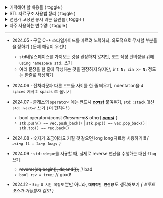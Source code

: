 <!-- 241124 - `README.md`보다 `readme.md`가 보기 편하다고 생각했었는데, 일반적인 컨벤션을 따르는 게 좋을 것 같다 -->
<!-- 241124 - I was thinking `readme.md` looks better than `README.md`, but I'd rather just follow THE standard naming convention -->

<details>
  <summary>기억해야 할 내용들 ( toggle )</summary><br>

- `getline()` 사용 전에 `cin` 객체를 통한 입력을 사용했다면 `cin.ignore()` 꼭 해주기
  ```cpp
  int N; cin >> N;
  cin.ignore()
  string s; getline(cin, s);
  ```
- `char` 타입의 숫자를 `정수형`으로 변환
  ```cpp
  char character = '1';
  int integer = character-'0'; // float, double, long, long long 모두 가능 (정수 값이 캐스팅되는것)
  ```
- `vector`를 활용한 이차원 배열 만들기
  ```cpp
  int COL = 세로길이(열), ROW = 가로길이(행)
  vector<vector<int>> brd(COL, vector<int>(ROW)); // `vector<T> vector(size, val=T())`를 중첩
  ```
- `fill()`을 활용해 주어진 벡터나 배열을 초기화 (일부 수정도 가능)
  ```cpp
  fill(iter, iter, val);
  // 이터레이터 두 개를 받아서, [inclusive, exclusive) 영역에 val을 채운다
  int arr[3];
  fill(arr[0], arr[0]+3, 999); // arr = {999, 999, 999}

  vector<int> vec(7, 3);
  fill(vec.begin()+2, vec.begin()+5, 6); // vec = {3, 3, 6, 6, 6, 3, 3}
  ```
- `stringstream` 클래스와 `getline()` 함수를 활용한 split
  ```cpp
  string str = "hello, world!";
  stringstream ss(str);
  while (getline(ss, str, ' ')) {
    cout << str << '\n'; // str 변수를 재활용
    // getline() 함수의 세번째 파라미터는 `반드시` char 타입이어야 함 (복잡한 delim 불가)
  }
  ```
- `split()` 구현체
  ```cpp
  vector<string> split(string str, string delim) {
    str.erase(str.find_last_not_of(" \t\n\r\f\v")+1); // 뒤쪽 공백 처리를 위한 right-trim
    vector<string> ret;
    size_t fr = 0, rr = str.find(delim); // 기능적 차이는 없지만 int를 쓰면 컴파일 warning
    while (rr != string::npos) {
      if (fr != rr) ret.push_back(str.substr(fr, rr - fr)); // delim이 연달아 나오는 케이스 대응
      fr = rr + delim.size();
      rr = str.find(delim, fr);
    }
    ret.push_back(str.substr(fr)); // delim이 하나도 없을 경우 전체를, 있다면 마지막 덩어리를 담아줌
    return ret;
  } // delimiter로 다양한 형태의 문자열을 사용할 수 있다
  ```
- 범위 기반 for문을 활용한 입출력 처리
  ```cpp
  vector<int> vec1(3);
  for (int& it : vec1) cin >> it; // 입력 처리에는 `&`를 붙여야 함 (reference variable)
  for (int it : vec1) cout << it << '\n'; // for (auto it : vec1) cout << it << '\n';

  vector<pair<int, int>> vec2(5);
  for (auto& [a, b] : vec2) cin >> a >> b; // (C++17) structured binding - 앞에 auto 붙여주기!!
  for (const auto [a, b] : vec2) cout << a << ' ' << b << '\n'; // 출력은 `&`가 없어도 됨
  ```
- `<algorithm>` 헤더 제공 함수들에서 *initializer_list 클래스*`{}` 활용
  ```cpp
  int val1 = 9999, val2 = 3210, val3 = -2147483648;
  cout << min({val1, val2, val3}) << ' ' << max({val1, val2, val3});
  // cout << min(val1, min(val2, val3)) << ' ' << max(val1, max(val2, val3));
  ```
- `비트 연산자`를 활용한 효율적인 `홀수` / 짝수 판별
  ```cpp
  int even = 2, odd = 3;
  if (odd&1) cout << "odd"; // 홀수와 &1하면 결과값이 1, true (비트패턴은 마지막 비트만 1)
  if (!(even&1)) cout << "even"; // 짝수와 &1 하면 결과값이 0, false (비트패턴은 모든 비트가 0)
  // 짝수 판정은 반드시 두 번 이상의 연산이 필요하지만, 홀수 판정은 `&1`로 한 번의 연산에 처리할 수 있다
  ```
</details>
<details>
  <summary>STL 자료구조 사용법 정리 ( toggle )</summary><br>

- 컨테이너 공통:
  - .size() 메서드로 현재 담아두고 있는 요소의 수를 알 수 있음
  - .empty() 메서드로 현재 컨테이너가 비어있는지 알 수 있음
  - 컨테이너 생성 시점에 값들을 모두 알 수 있다면, initializer_list 생성자를 활용할 수 있음

  ```cpp
  map<T, U> mp; // map<T, U> mp{{key1, val1}, {key2, val2}};
  // key-value 매핑에 사용함. 내부적으로 pair<T, U>를 사용하며 key의 `operator<`를 적용해 오름차순으로 정렬함
  mp[key] = val; // 존재하지 않는 key에 접근하면 U의 기본 생성자가 호출되어 {key, val} 쌍을 map에 insert함
  mp[key]++; // map<int, int>일 경우, {key, 0} -> `++` -> 최종적으로 {key, 1}가 map에 insert됨
  .find(key); // find 메서드를 통해 특정 key의 존재 여부를 확인할 수 있음 - 존재하지 않을 경우 .end() 반환
  // .contains() 메서드가 더 직관적이지만, C++20 feature이므로 find 메서드에 익숙해지기
  ```
  ```cpp
  unordered_map<T, U> mp; // unordered_map<T, U> mp{{key1, val1}, {key2, val2}};
  // map과 비슷하지만 Hashing 방식으로 동작해 요소 접근의 시간복잡도가 O(1)
  // 단, key로 사용할 타입은 반드시 1. hash function, 2. equality check 두가지를 가지고 있어야 함
  // primitive types, string 정도만 key로 사용하는게 좋을 듯 (사용자 정의 객체를 key로 쓰려면 귀찮다)
  ```
  ```cpp
  set<T> s; // set<T> s{val1, val2, val3};
  // 포함 여부를 확인해야 할 때 시간복잡도를 줄일 수 있으며, 원소들의 uniqueness를 보장
  .insert(val); // insert 메서드를 통해 값을 추가하려고 `시도`할 수 있음 - 값이 이미 존재할 경우 무시됨
  .find(val); // find 메서드를 통해 특정 값의 존재 여부를 확인할 수 있음 - 존재하지 않을 경우 .end() 반환
  ```
  ```cpp
  list<T> li; // list<T> li{val1, val2, val3};
  // [] 연산자를 지원하지 않아, 요소를 다룰 때 iterator를 사용해야 함
  // .begin() 이터레이터를 활용하는 방식이 가장 직관적임
  auto it = li.begin();
  cout << *it; // 첫번째 요소 참조
  for (int i = 0; i < N; i++) it++; // advance(it, N) 와 같다
  cout << *it; // N+1번째 요소 참조 (N이 2일 경우, 3번째 요소 참조)

  .insert(pos, val); // 이때 pos는 이터레이터. 새로 들어온 원소가 pos번째 원소가 됨
  .erase(pos); // 삭제된 원소 다음 원소를 가리키는 이터레이터를 return함. insert와 함께 사용할 수 있음
  li.insert(li.erase(it), val); // it자리에 원래 있던 원소를 삭제하고, val로 대체함
  ```
  ```cpp
  vector<T> v; // vector<T> v{val1, val2, val3};
  // 동적 배열. 생성자를 호출 시 크기를 지정하지 않으면 기본 size와 capacity는 모두 0
  // push_back(), pop_back(), back() 세가지 연산으로 스택을 대체할 수 있음 (기능이 더 많아서 편리하다)
  .push_back(val); // 현재 요소들의 끝에 추가. stack.push() 대체 가능
  .pop_back(); // stack.pop() 대체 가능
  .back(); // stack.top() 대체 가능
  // .insert(pos, val) - insert 연산이 필요할 경우 vector 대신 list 쓰기
  vector<int> v(10);
  for (int& it : v) cin >> it; // for (auto& it : v) 도 가능
  ```
  ```cpp
  deque<T> dq;
  .push_front(val);
  .pop_front();
  .push_back();
  .pop_back();
  // 뒤집는 연산이 필요할 때, 실제로 순서를 뒤집는 대신 반대로 순회하도록 할 수 있다
  ```
  ```cpp
  queue<T> q;
  .front();
  .push(val);
  .pop();
  ```
  ```cpp
  priority_queue<T> pq;
  .top(); // .front()가 아니라 .top()이다! top priority!!
  .push();
  .pop();
  ```
</details>
<details>
  <summary>언젠가 고쳤던 좋지 않은 습관들 ( toggle )</summary><br>

- 줄바꿈이 필요할 땐 `std::endl` 대신 `'\n'` 사용
- `cin.tie(nullptr)->ios_base::sync_with_stdio(false);` 처럼 쓰지 말고 분리하기
  ```cpp
    cin.tie(nullptr);
    cout.tie(nullptr);
    ios_base::sync_with_stdio(false);
  ```
- `for`, `while` 같은 제어문 키워드와 조건식 `괄호` 사이는 `한` `칸` 띄워주기
  ```cpp
    for(;;) // bad
    for (;;) // good!
  ```
<!-- google styleguide! -->
- `if`, `else if`, `else` 구문 정렬 - `closing brace on new line, else on same line`
  ```cpp
    if (cond1) {
      // 
    } else if (cond2) { // good!  
      //
    } else {
      //
    }
  ```
</details>
<details>
  <summary>자주 사용하는 변수명! ( toggle )</summary><br>

- 그래프를 표현하는 2차원 배열: `brd`, `arr` - **이때 인덱스는 반드시 [y][x]순으로!**
- 방문여부 마킹 배열: `vst`
- y좌표: `y`, `dy`
- x좌표: `x`, `dx`
  ```cpp
  vector<int> dy{1, 0, -1, 0}, dx{0, 1, 0, -1};
  // int dy[] = {1, 0, -1, 0}, dx[] = {0, 1, 0, -1};

  for (int i = 0; i < 4; i++) {
    int ny = y + dy[i], nx = x + dx[i];
    // 그래프 탐색 처리
  }
  ```
- 앞, 뒤: `fr`, `rr`
- 중간: `mid`, `center`
- 출발지: `src`
- 목적지: `dst`
- 시작: `strt`
- 끝: `end`
- 현재: `curr`, `current`
- 이전: `prev`, `before`
- 다음: `next`
- 결과: `ans`, `res`, `ret`
- 합계: `tot`, `sum`
- 평균: `avg`
- 임시변수: `tmp`, `temp`
- 상태 관리: `flag`, `cond`
</details>

- - -

<!--

다른 사람들의 코드를 읽고 이해하는게 상상 이상으로 힘든 일이라는걸 느꼈다.
같은 일을 하는 코드라도 읽기 편하게 작성하려 노력하자!!

-->

- 2024.05 - 구글 C++ 스타일가이드를 따르려 노력하되, 의도적으로 무시할 부분들을 정하기 ( 문제 해결이 우선! ) <!-- 알고리즘 코딩 테스트는 논리적 사고력과 문제해결력을 확인하기 위한 것!! -->
  
  - `std`네임스페이스를 가져오는 것을 권장하지 않지만, 코드 작성 편의성을 위해 `using namespace std;` 쓰기
  - 여러 문장을 한 줄에 작성하는 것을 권장하지 않지만, `int N; cin >> N;` 정도는 한줄로 작성하기
- 2024.06 - 전처리문과 다른 코드들 사이를 한 줄 띄우기, indentation을 `4 spaces` 에서 `2 spaces` 로 줄이기
- 2024.07 - 클래스의 `operator<` 에는 반드시 <ins>***const***</ins> 붙여주기, `std::stack` 대신 `std::vector` 쓰기 ( 더 편하다! )
  
  - bool operator<(const ~~*Classname*~~& other) <ins>***const***</ins> { <!-- 일반적으로 <u></u> 처럼 u 태그 활용을 권장하지만, 깃허브에서는 `ins`태그를 통한 밑줄만 지원 -->
  - `stk.push() == vec.push_back()` | `stk.pop() == vec.pop_back()` | `stk.top() == vec.back()`
- 2024.08 - 숫자가 조금이라도 커질 것 같으면 long long 자료형 사용하기!!! *( `using ll = long long;` )*
<!-- ll 사용을 생활화하기! -->
- 2024.09 - `std::deque`를 사용할 때, 실제로 reverse 연산을 수행하는 대신 `flag` 쓰기
  
  - ~~reverse(dq.begin(), dq.end());~~ // bad
  - `bool rev = true;` // good!
- 2024.12 - `Big-O 시간 복잡도` 뿐만 아니라, **`대략적인 연산량`** 도 생각해보기 *( 브루트포스가 가능할지 검토! )*
